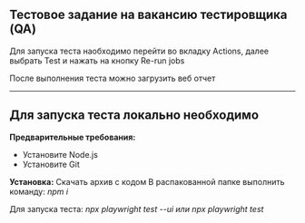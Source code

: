 ## Тестовое задание на вакансию тестировщика (QA)

Для запуска теста наобходимо перейти во вкладку Actions, далее выбрать Test и нажать на кнопку Re-run jobs

После выполнения теста можно загрузить веб отчет

-------------------------------------------
## Для запуска теста локально необходимо 

**Предварительные требования:**

- Установите Node.js
- Установите Git

**Установка:**
Скачать архив с кодом
В распакованной папке выполнить команду: *npm i*

Для запуска теста: *npx playwright test --ui или npx playwright test*

